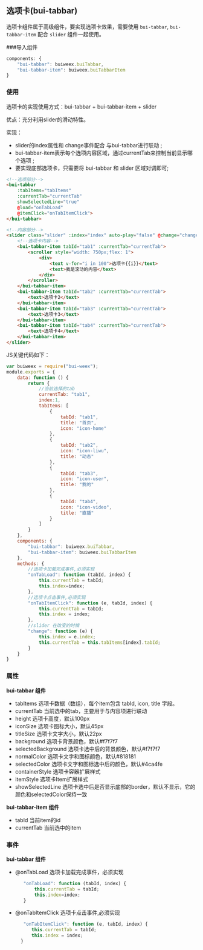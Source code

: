 ## 选项卡(bui-tabbar)
选项卡组件属于高级组件，要实现选项卡效果，需要使用 `bui-tabbar`, `bui-tabbar-item` 配合 `slider` 组件一起使用。

###导入组件

```javascript
components: {
    "bui-tabbar": buiweex.buiTabbar,
    "bui-tabbar-item": buiweex.buiTabbarItem
}
```

### 使用

选项卡的实现使用方式：bui-tabbar + bui-tabbar-item + slider

优点：充分利用slider的滑动特性。

实现：
* slider的index属性和 change事件配合 与bui-tabbar进行联动 ; 
* bui-tabbar-item表示每个选项内容区域，通过currentTab来控制当前显示哪个选项 ; 
* 要实现底部选项卡，只需要将 bui-tabbar 和 slider 区域对调即可;


```html
<!--选项部分-->
<bui-tabbar
    :tabItems="tabItems"
    :currentTab="currentTab"
    showSelectedLine="true"
    @load="onTabLoad"
    @itemClick="onTabItemClick">
</bui-tabbar>

<!--内容部分-->
<slider class="slider" :index="index" auto-play="false" @change="change($event)">
    <!--选项卡内容-->
    <bui-tabbar-item tabId="tab1" :currentTab="currentTab">
        <scroller style="width: 750px;flex: 1">
            <div>
                <text v-for="i in 100">选项卡{{i}}</text>
                <text>我是滚动的内容</text>
            </div>
        </scroller>
    </bui-tabbar-item>
    <bui-tabbar-item tabId="tab2" :currentTab="currentTab">
        <text>选项卡2</text>
    </bui-tabbar-item>
    <bui-tabbar-item tabId="tab3" :currentTab="currentTab">
        <text>选项卡3</text>
    </bui-tabbar-item>
    <bui-tabbar-item tabId="tab4" :currentTab="currentTab">
        <text>选项卡4</text>
    </bui-tabbar-item>
</slider>

```

JS关键代码如下：

```javascript
var buiweex = require("bui-weex");
module.exports = {
    data: function () {
        return {
            //当前选择的tab
            currentTab: "tab1",
            index:1,
            tabItems: [
                {
                    tabId: "tab1",
                    title: "首页",
                    icon: "icon-home"
                },
                {
                    tabId: "tab2",
                    icon: "icon-liwu",
                    title: "动态"
                },
                {
                    tabId: "tab3",
                    icon: "icon-user",
                    title: "我的"
                },
                {
                    tabId: "tab4",
                    icon: "icon-video",
                    title: "直播"
                }
            ]
        }
    },
    components: {
        "bui-tabbar": buiweex.buiTabbar,
        "bui-tabbar-item": buiweex.buiTabbarItem
    },
    methods: {
        //选项卡加载完成事件,必须实现
        "onTabLoad": function (tabId, index) {
            this.currentTab = tabId;
            this.index=index;
        },
        //选项卡点击事件,必须实现
        "onTabItemClick": function (e, tabId, index) {
            this.currentTab = tabId;
            this.index = index;
        },
        //slider 在改变的时候
        "change": function (e) {
            this.index = e.index;
            this.currentTab = this.tabItems[index].tabId;
        }
    }
}
```

### 属性

**bui-tabbar 组件**

* tabItems 选项卡数据（数组），每个item包含 tabId, icon, title 字段。
* currentTab 当前选中的tab，主要用于与内容项进行联动
* height 选项卡高度，默认100px
* iconSize 选项卡图标大小，默认45px
* titleSize 选项卡文字大小，默认22px
* background 选项卡背景颜色，默认#f7f7f7
* selectedBackground 选项卡选中后的背景颜色，默认#f7f7f7
* normalColor 选项卡文字和图标颜色，默认#818181
* selectedColor 选项卡文字和图标选中后的颜色，默认#4ca4fe
* containerStyle 选项卡容器扩展样式
* itemStyle 选项卡Item扩展样式
* showSelectedLine 选项卡选中后是否显示底部的border，默认不显示，它的颜色和selectedColor保持一致

**bui-tabbar-item 组件**

* tabId  当前item的id
* currentTab 当前选中的item


### 事件

**bui-tabbar 组件**

* @onTabLoad 选项卡加载完成事件，必须实现

  ```javascript
     "onTabLoad": function (tabId, index) {
         this.currentTab = tabId;
         this.index=index;
     }
  ```
  
* @onTabItemClick 选项卡点击事件,必须实现

  ```javascript
     "onTabItemClick": function (e, tabId, index) {
        this.currentTab = tabId;
        this.index = index;
    }
  ```